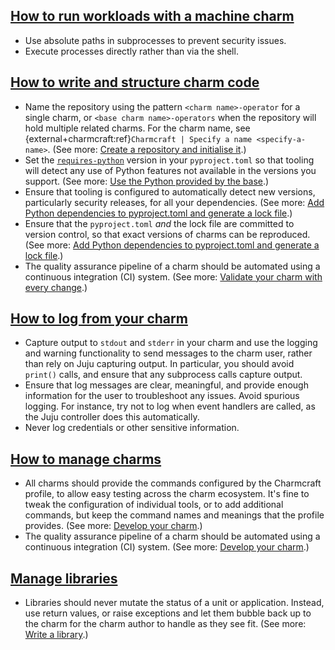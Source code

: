 ## [How to run workloads with a machine charm](https://documentation.ubuntu.com/ops/latest/howto/run-workloads-with-a-charm-machines/)
- Use absolute paths in subprocesses to prevent security issues.
- Execute processes directly rather than via the shell.

## [How to write and structure charm code](https://documentation.ubuntu.com/ops/latest/howto/write-and-structure-charm-code/)
- Name the repository using the pattern ``<charm name>-operator`` for a single charm, or ``<base charm name>-operators`` when the repository will hold multiple related charms. For the charm name, see {external+charmcraft:ref}`Charmcraft | Specify a name <specify-a-name>`. (See more: [Create a repository and initialise it](#create-a-repository-and-initialise-it).)
- Set the [`requires-python`](https://packaging.python.org/en/latest/specifications/pyproject-toml/#requires-python) version in your `pyproject.toml` so that tooling will detect any use of Python features not available in the versions you support. (See more: [Use the Python provided by the base](#define-the-required-dependencies).)
- Ensure that tooling is configured to automatically detect new versions, particularly security releases, for all your dependencies. (See more: [Add Python dependencies to pyproject.toml and generate a lock file](#define-the-required-dependencies).)
- Ensure that the `pyproject.toml` *and* the lock file are committed to version control, so that exact versions of charms can be reproduced. (See more: [Add Python dependencies to pyproject.toml and generate a lock file](#define-the-required-dependencies).)
- The quality assurance pipeline of a charm should be automated using a continuous integration (CI) system. (See more: [Validate your charm with every change](#validate-your-charm-with-every-change).)

## [How to log from your charm](https://documentation.ubuntu.com/ops/latest/howto/log-from-your-charm/)
- Capture output to `stdout` and `stderr` in your charm and use the logging and warning functionality to send messages to the charm user, rather than rely on Juju capturing output.  In particular, you should avoid `print()` calls, and ensure that any subprocess calls capture output.
- Ensure that log messages are clear, meaningful, and provide enough information for the user to troubleshoot any issues. Avoid spurious logging. For instance, try not to log when event handlers are called, as the Juju controller does this automatically.
- Never log credentials or other sensitive information.

## [How to manage charms](https://documentation.ubuntu.com/ops/latest/howto/manage-charms/)
- All charms should provide the commands configured by the Charmcraft profile, to allow easy testing across the charm ecosystem. It's fine to tweak the configuration of individual tools, or to add additional commands, but keep the command names and meanings that the profile provides. (See more: [Develop your charm](#manage-charms).)
- The quality assurance pipeline of a charm should be automated using a continuous integration (CI) system. (See more: [Develop your charm](#manage-charms).)

## [Manage libraries](https://documentation.ubuntu.com/ops/latest/howto/manage-libraries/)
- Libraries should never mutate the status of a unit or application. Instead, use return values, or raise exceptions and let them bubble back up to the charm for the charm author to handle as they see fit. (See more: [Write a library](#manage-libraries-write-a-library).)
